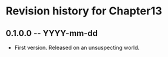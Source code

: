 # Revision history for Chapter13

## 0.1.0.0 -- YYYY-mm-dd

* First version. Released on an unsuspecting world.

